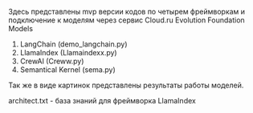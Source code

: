 Здесь представлены mvp версии кодов по четырем фреймворкам и подключение к моделям через сервис Cloud.ru Evolution Foundation Models

1. LangChain (demo_langchain.py)
2. LlamaIndex (Llamaindexx.py)
3. CrewAI (Creww.py)
4. Semantical Kernel (sema.py)

Так же в виде картинок представлены результаты работы моделей.

architect.txt - база знаний для фреймворка LlamaIndex
